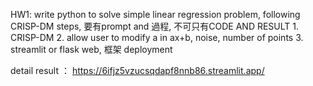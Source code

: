 HW1: write python to solve simple linear regression problem, following CRISP-DM steps, 要有prompt and 過程, 不可只有CODE AND RESULT 1. CRISP-DM 2. allow user to modify a in ax+b, noise, number of points 3. streamlit or flask web, 框架 deployment

detail result ： https://6ifjz5vzucsqdapf8nnb86.streamlit.app/
